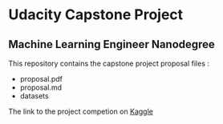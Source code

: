 # Udacity Capstone Project

## Machine Learning Engineer Nanodegree

This repository contains the capstone project proposal files : 
* proposal.pdf
* proposal.md
* datasets

The link to the project competion on [Kaggle](https://www.kaggle.com/c/nlp-getting-started/overview/description)  

